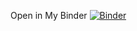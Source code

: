 Open in My Binder
[![Binder](https://mybinder.org/badge_logo.svg)](https://mybinder.org/v2/gh/alexandair/notebooks/master?urlpath=lab)
